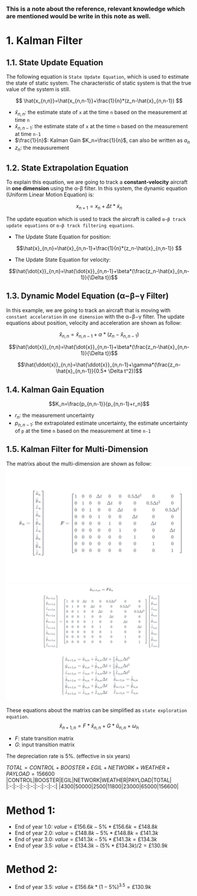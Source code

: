 ### This is a note about the reference, relevant knowledge which are mentioned would be write in this note as well. 

# 1. Kalman Filter
## 1.1. State Update Equation
The following equation is `State Update Equation`, which is used to estimate the state of static system. The characteristic of static system is that the true value of the system is still.

$$
\hat{x_{n,n}}=\hat{x_{n,n-1}}+\frac{1}{n}*(z_n-\hat{x}_{n,n-1})
$$

+ $\hat{x}_{n,n}$: the estimate state of `x` at the time `n` based on the measurement at time `n`
+ $\hat{x}_{n,n-1}$: the estimate state of `x` at the time `n` based on the measurement at time `n-1`
+ $\frac{1}{n}$: Kalman Gain $K_n=\frac{1}{n}$, can also be written as $a_n$
+ $z_n$: the meausurement

## 1.2. State Extrapolation Equation
To explain this equation, we are going to track a **constant-velocity** aircraft in **one dimension** using the α-β filter. In this system, the dynamic equation (Uniform Linear Motion Equation) is:

$$
x_{n+1}=x_{n}+\Delta t*\dot{x}_n
$$ 

The update equation which is used to track the aircraft is called `α−β track update equations` or `α−β track filtering equations`.

+ The Update State Equation for position:

$$\hat{x}_{n,n}=\hat{x}_{n,n-1}+\frac{1}{n}*(z_n-\hat{x}_{n,n-1})  $$
  
+ The Update State Equation for velocity:
  
$$\hat{\dot{x}}_{n,n}=\hat{\dot{x}}_{n,n-1}+\beta*(\frac{z_n-\hat{x}_{n,n-1}}{\Delta t})$$

## 1.3. Dynamic Model Equation (α−β−γ Filter)
In this example, we are going to track an aircraft that is moving with `constant acceleration` in `one dimension` with the α−β−γ filter. The update equations about position, velocity and acceleration are shown as follow: 

$$\hat{x}_{n,n}=\hat{x}_{n,n-1}+\alpha*(z_n-\hat{x}_{n,n-1})$$

$$\hat{\dot{x}}_{n,n}=\hat{\dot{x}}_{n,n-1}+\beta*(\frac{z_n-\hat{x}_{n,n-1}}{\Delta t})$$

$$\hat{\ddot{x}}_{n,n}=\hat{\ddot{x}}_{n,n-1}+\gamma*(\frac{z_n-\hat{x}_{n,n-1}}{0.5* \Delta t^2})$$

## 1.4. Kalman Gain Equation

$$K_n=\frac{p_{n,n-1}}{p_{n,n-1}+r_n}$$

+ $r_n$: the measurement uncertainty
+ $p_{n,n-1}$: the extrapolated estimate uncertainty,  the estimate uncertainty of `p` at the time `n` based on the measurement at time `n-1`


## 1.5. Kalman Filter for Multi-Dimension
The matrixs about the multi-dimension are shown as follow:
![avatar](matrix1.jpg)
![avatar](matrix2.jpg)

These equations about the matrixs can be simplified as `state exploration equation`.  
$$\hat{x}_{n+1,n}=F*\hat{x}_{n,n}+G*\hat{u}_{n,n}+\omega_n$$
+ $F$: state transition matrix  
+ $G$: input transition matrix  


The depreciation rate is 5%. (effective in six years)

$TOTAL = CONTROL+BOOSTER+EGIL+NETWORK+WEATHER+PAYLOAD = 156600$ 
|CONTROL|BOOSTER|EGIL|NETWORK|WEATHER|PAYLOAD|TOTAL|
|:-:|:-:|:-:|:-:|:-:|:-:|:-:|
|4300|50000|2500|11800|23000|65000|156600|

# Method 1:
+ End of year 1.0: $value = £156.6k - {5\%} * £156.6k = £148.8k$
+ End of year 2.0: $value = £148.8k - {5\%} * £148.8k = £141.3k$
+ End of year 3.0: $value = £141.3k - {5\%} * £141.3k = £134.3k$
+ End of year 3.5: $value = £134.3k - ({5\%} * £134.3k)/2 = £130.9k$

# Method 2:
+ End of year 3.5: $value = £156.6k* (1-5\%)^{3.5} = £130.9k$
